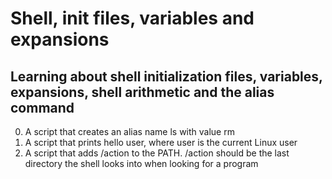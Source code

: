 # Shell, init files, variables and expansions
## Learning about shell initialization files, variables, expansions, shell arithmetic and the **alias** command
0. A script that creates an alias name ls with value rm
1. A script that prints hello user, where user is the current Linux user
2. A script that adds /action to the PATH. /action should be the last directory the shell looks into when looking for a program
